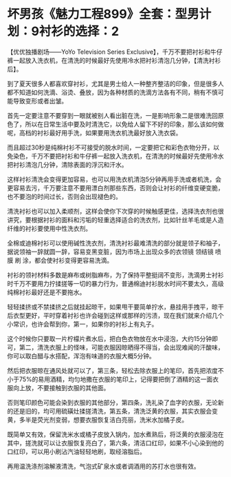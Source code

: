 # 坏男孩《魅力工程899》全套：型男计划：9衬衫的选择：2

【优优独播剧场——YoYo Television Series Exclusive】，千万不要把衬衫和牛仔裤一起放入洗衣机，在清洗的时候最好先使用冷水把衬衫清泡几分钟，【清洗衬衫后】。

到了夏天很多人都喜欢穿衬衫，尤其是男士给人一种整齐整洁的印象，但是很多人都不知道如何洗滴、浴烫、叠放，因为各种材质的洗滴方法各有不同，稍有不慎可能导致变形或者出皱。

首先一定要注意不要穿到一眼就被别人看出脏在洗，一是影响形象二是很难洗回原色了，所以在日常生活中要及时清洗它，以免给人留下不好的印象，那么该如何做呢，高档的衬衫最好用手洗，如果要用洗衣机洗最好放入洗衣袋。

而且超过30秒是纯棉衬衫不可接受的脱水时间，一定要把它和彩色衣物分开，以免染色，千万不要把衬衫和牛仔裤一起放入洗衣机，在清洗的时候最好先使用冷水把衬衫清泡几分钟，清除表面的浮沉和汗水。

这样衬衫清洗会变得更加容易，也可以用洗衣机清泡5分钟再用手洗或者机洗，会更容易去污，千万要注意不要用漂白剂那些东西，否则会让衬衫的纤维变硬变脆，也不要泡的时间过长，否则会出现褪色的。

清洗衬衫也可以加入柔顺剂，这样会使你下次穿的时候触感更佳，选择洗衣剂也很讲究，要根据衬衫的面料和污垢的轻重选择适合的洗衣剂，比如针丝羊毛或是人造纤维的衬衫要使用中性洗衣剂。

全棉或迪棉衬衫可以使用碱性洗衣剂，清洗衬衫最难清洗的部分就是领子和袖子，据说领袖一辞就圆一辞，容易变黑变脏，因为市场上出现众多的衣领镜 领结镜 喷 膜 刷 涂，都会使衬衫变得更容易洗滴。

衬衫的领衬材料多数是麻布或树脂麻布，为了保持平整挺阔不变形，洗滴男士衬衫时千万不要用力拧揉搓等一切的暴力行为，普通棉迪衬衫脱水时间不要太久，高级纯棉衬衫最好还是不要拖水。

轻轻揉挤或不禁揉挤之后就挂起晾干，如果甩干要简单拧水，悬挂用手拽平，晾干后衣型更好，平时穿着衬衫也许会碰到这样或那样的污渍，现在我们就来介绍几个小常识，也许会帮到你，第一，如果你的衬衫上有丸子。

这个时候你只要取一片柠檬片煮水后，把白色衣物放在水中浸泡，大约15分钟即可，第二，清洗衣服上的怪味，可能衣服因晾晒得不得当，会出现难闻的汗酸味，你可以取白醋与水搭配，浑泡有味道的衣服大概5分钟。

然后把衣服晾在通风处就可以了，第三条，轻松去除衣服上的笔印，首先把浓度不小于75%的易用酒精，均匀地撒在衣服的笔印上，记得要把倒了酒精的这一面衣服向上放，不要接触到衣服的其他面。

否则笔印颜色可能会染到衣服的其他部分，第四条，洗礼染了血字的衣服，无论新的还是旧的，均可用硫磺灶揉搓清洗，第五条，清洗泛黄的衣服，其实衣服会变黄，多半是荧光剂变弱，想要衣服恢复洁白亮丽，洗米水加橘子皮。

既简单又有效，保留洗米水或橘子皮放入锅内，加水煮熟后，将泛黄的衣服浸泡在其中，搓洗就可以让衣服恢复亮白了，第六条，清洁口红印，如果不小心染到他的口红印，可以用小刷沾汽油轻轻地刷，取经溶脂后。

再用温洗涤剂溶解液清洗，气泡式矿泉水或者调酒用的苏打水也很有效。